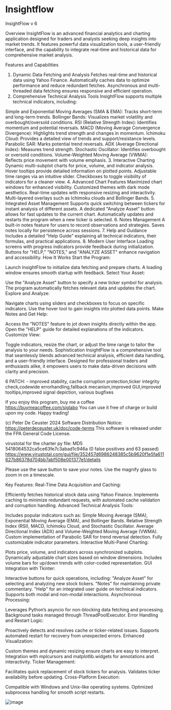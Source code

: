 # Insightflow
InsightFlow v 6

Overview
InsightFlow is an advanced financial analytics and charting application designed for traders and analysts seeking deep insights into market trends. It features powerful data visualization tools, a user-friendly interface, and the capability to integrate real-time and historical data for comprehensive market analysis.

Features and Capabilities
1. Dynamic Data Fetching and Analysis
Fetches real-time and historical data using Yahoo Finance.
Automatically caches data to optimize performance and reduce redundant fetches.
Asynchronous and multi-threaded data fetching ensures responsive and efficient operation.
2. Comprehensive Technical Analysis Tools
InsightFlow supports multiple technical indicators, including:

Simple and Exponential Moving Averages (SMA & EMA): Tracks short-term and long-term trends.
Bollinger Bands: Visualizes market volatility and overbought/oversold conditions.
RSI (Relative Strength Index): Identifies momentum and potential reversals.
MACD (Moving Average Convergence Divergence): Highlights trend strength and changes in momentum.
Ichimoku Cloud: Provides a detailed view of trends and support/resistance levels.
Parabolic SAR: Marks potential trend reversals.
ADX (Average Directional Index): Measures trend strength.
Stochastic Oscillator: Identifies overbought or oversold conditions.
Volume-Weighted Moving Average (VWMA): Reflects price movement with volume emphasis.
3. Interactive Charting
Dynamic multi-subplot charts for price, volume, and indicator analysis.
Hover tooltips provide detailed information on plotted points.
Adjustable time ranges via an intuitive slider.
Checkboxes to toggle visibility of indicators for a cleaner view.
4. Advanced Chart Features
Maximized chart windows for enhanced visibility.
Customized themes with dark mode aesthetics.
Real-time updates with responsive resizing and interactivity.
Multi-layered overlays such as Ichimoku clouds and Bollinger Bands.
5. Integrated Asset Management
Supports quick switching between tickers for instant analysis of different assets.
A dedicated "Analyze Asset" button allows for fast updates to the current chart.
Automatically updates and restarts the program when a new ticker is selected.
6. Notes Management
A built-in notes feature for users to record observations and strategies.
Saves notes locally for persistence across sessions.
7. Help and Guidance
Includes a detailed "Help Guide" explaining all technical indicators, their formulas, and practical applications.
8. Modern User Interface
Loading screens with progress indicators provide feedback during initialization.
Buttons for "HELP," "NOTES," and "ANALYZE ASSET" enhance navigation and accessibility.
How It Works
Start the Program:

Launch InsightFlow to initialize data fetching and prepare charts.
A loading window ensures smooth startup with feedback.
Select Your Asset:

Use the "Analyze Asset" button to specify a new ticker symbol for analysis.
The program automatically fetches relevant data and updates the chart.
Explore and Analyze:

Navigate charts using sliders and checkboxes to focus on specific indicators.
Use the hover tool to gain insights into plotted data points.
Make Notes and Get Help:

Access the "NOTES" feature to jot down insights directly within the app.
Open the "HELP" guide for detailed explanations of the indicators.
Customize View:

Toggle indicators, resize the chart, or adjust the time range to tailor the analysis to your needs.
Sophistication
InsightFlow is a comprehensive tool that seamlessly blends advanced technical analysis, efficient data handling, and a user-friendly interface. Designed for professional traders and enthusiasts alike, it empowers users to make data-driven decisions with clarity and precision.
 

6 PATCH: - improved stability, cache corruption protection,ticker integrity check,codewide errorhandling,fallback mecanism,improved GUI,improved tooltips,improved signal depiction, various bugfixes


If you enjoy this program, buy me a coffee https://buymeacoffee.com/siglabo
You can use it free of charge or build upon my code. Happy trading!
 
 
(c) Peter De Ceuster 2024
Software Distribution Notice: https://peterdeceuster.uk/doc/code-terms 
This software is released under the FPA General Code License.
 
  
 virustotal for the charter py file: MD5 5418064532ca5ce63fe7c3abad1c946a
 (0 false positives and 63 passed)
https://www.virustotal.com/gui/file/352457d6986248385c5b9620f1e5fa611627b86378d704bb7abf508e001377e1/details
 

Please use the save button to save your notes.
Use the magnify glass to zoom in on a timescale.

Key Features:
Real-Time Data Acquisition and Caching:

Efficiently fetches historical stock data using Yahoo Finance.
Implements caching to minimize redundant requests, with automated cache validation and corruption handling.
Advanced Technical Analysis Tools:

Includes popular indicators such as:
Simple Moving Average (SMA), Exponential Moving Average (EMA), and Bollinger Bands.
Relative Strength Index (RSI), MACD, Ichimoku Cloud, and Stochastic Oscillator.
Average Directional Index (ADX) and Volume-Weighted Moving Average (VWMA).
Custom implementation of Parabolic SAR for trend reversal detection.
Fully customizable indicator parameters.
Interactive Multi-Panel Charting:

Plots price, volume, and indicators across synchronized subplots.
Dynamically adjustable chart sizes based on window dimensions.
Includes volume bars for up/down trends with color-coded representation.
GUI Integration with Tkinter:

Interactive buttons for quick operations, including:
"Analyze Asset" for selecting and analyzing new stock tickers.
"Notes" for maintaining private commentary.
"Help" for an integrated user guide on technical indicators.
Supports both modal and non-modal interactions.
Asynchronous Processing:

Leverages Python’s asyncio for non-blocking data fetching and processing.
Background tasks managed through ThreadPoolExecutor.
Error Handling and Restart Logic:

Proactively detects and resolves cache or ticker-related issues.
Supports automated restart for recovery from unexpected errors.
Enhanced Visualization:

Custom themes and dynamic resizing ensure charts are easy to interpret.
Integration with mplcursors and matplotlib.widgets for annotations and interactivity.
Ticker Management:

Facilitates quick replacement of stock tickers for analysis.
Validates ticker availability before updating.
Cross-Platform Execution:

Compatible with Windows and Unix-like operating systems.
Optimized subprocess handling for smooth script restarts. 
 
 ![image](https://github.com/user-attachments/assets/2db1f859-8989-4d34-b726-d8af2b5d2859)

 
 
  
